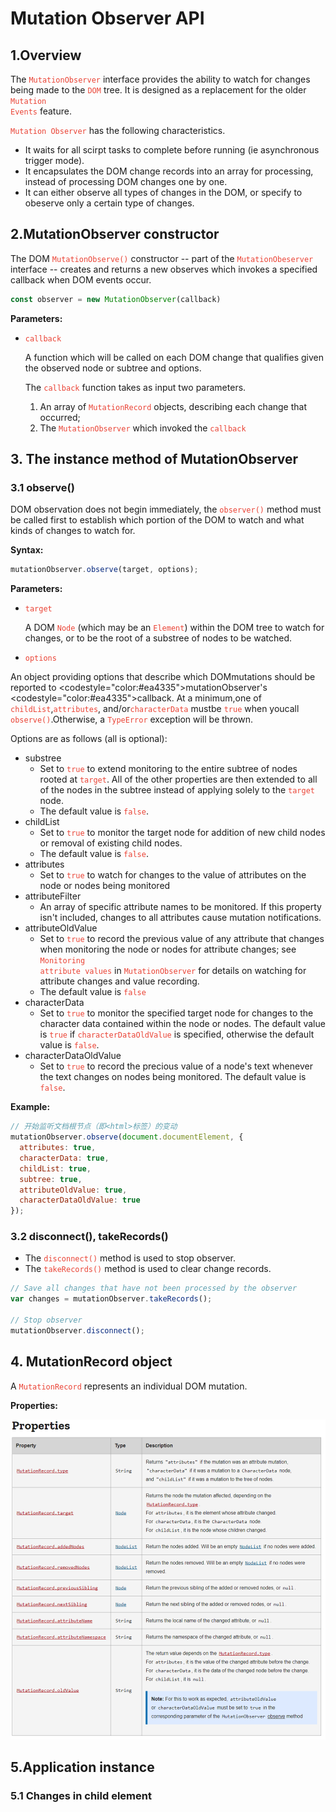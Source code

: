 # Mutation Observer API

## 1.Overview

The <code style="color:#ea4335">MutationObserver</code> interface provides the ability to watch for changes being made to the <code style="color:#ea4335">DOM</code> tree. It is designed as a replacement for the older <code style="color:#ea4335">Mutation Events</code> feature.

<code style="color:#ea4335">Mutation Observer</code> has the following characteristics.

- It waits for all scirpt tasks to complete before running (ie asynchronous trigger mode).
- It encapsulates the DOM change records into an array for processing, instead of processing DOM changes one by one.
- It can either observe all types of changes in the DOM, or specify to obeserve only a certain type of changes.

## 2.MutationObserver constructor

The DOM <code style="color:#ea4335">MutationObserve()</code> constructor -- part of the <code style="color:#ea4335">MutationObeserver</code> interface -- creates and returns a new observes which invokes a specified callback when DOM events occur.

```js
const observer = new MutationObserver(callback)
```

**Parameters:**

- <code style="color:#ea4335">callback</code>

    A function which will be called on each DOM change that qualifies given the observed node or subtree and
    options.

    The <code style="color:#ea4335">callback</code> function takes as input two parameters.

    1. An array of <code style="color:#ea4335">MutationRecord</code> objects, describing each change that occurred;
    2. The <code style="color:#ea4335">MutationObserver</code> which invoked the <code style="color:#ea4335">callback</code>

## 3. The instance method of MutationObserver

### 3.1 observe()

DOM observation does not begin immediately, the <code style="color:#ea4335">observer()</code> method must be called first to establish which portion of the DOM to watch and what kinds of changes to watch for.

**Syntax:**

```js
mutationObserver.observe(target, options);
```

**Parameters:**

- <code style="color:#ea4335">target</code>

    A DOM <code style="color:#ea4335">Node</code> (which may be an <code style="color:#ea4335">Element</code>) within the DOM tree to watch for changes, or to be the root of a substree of nodes to be watched.

- <code style="color:#ea4335">options</code>

An object providing options that describe which DOMmutations should be reported to <codestyle="color:#ea4335">mutationObserver</code>'s <codestyle="color:#ea4335">callback</code>. At a minimum,one of <code style="color:#ea4335">childList</code>,<code style="color:#ea4335">attributes</code>, and/or<code style="color:#ea4335">characterData</code> mustbe <code style="color:#ea4335">true</code> when youcall <code style="color:#ea4335">observe()</code>.Otherwise, a <code style="color:#ea4335">TypeError</code> exception will be thrown.

Options are as follows (all is optional):

- substree
  - Set to <code style="color:#ea4335">true</code> to extend monitoring to the entire subtree of nodes rooted at <code style="color:#ea4335">target</code>. All of the other properties are then extended to all of the nodes in the subtree instead of applying solely to the <code style="color:#ea4335">target</code> node.
  - The default value is <code style="color:#ea4335">false</code>.
- childList
  - Set to <code style="color:#ea4335">true</code> to monitor the target node for addition of new child nodes or removal of existing child nodes.
  - The default value is <code style="color:#ea4335">false</code>.
- attributes
  - Set to <code style="color:#ea4335">true</code> to watch for changes to the value of attributes on the node or nodes being monitored
- attributeFilter
  - An array of specific attribute names to be monitored. If this property isn't included, changes to all attributes cause mutation notifications.
- attributeOldValue
  - Set to <code style="color:#ea4335">true</code> to record the previous value of any attribute that changes when monitoring the node or nodes for attribute changes; see <code style="color:#ea4335">Monitoring attribute values</code> in <code style="color:#ea4335">MutationObserver</code> for details on watching for attribute changes and value recording.
  - The default value is <code style="color:#ea4335">false</code>
- characterData
  - Set to <code style="color:#ea4335">true</code> to monitor the specified target node for changes to the character data contained within the node or nodes. The default value is <code style="color:#ea4335">true</code> if <code style="color:#ea4335">characterDataOldValue</code> is specified, otherwise the default value is <code style="color:#ea4335">false</code>.
- characterDataOldValue
  - Set to <code style="color:#ea4335">true</code> to record the precious value of a node's text whenever the text changes on nodes being monitored. The default value is <code style="color:#ea4335">false</code>.

**Example:**

```js
// 开始监听文档根节点（即<html>标签）的变动
mutationObserver.observe(document.documentElement, {
  attributes: true,
  characterData: true,
  childList: true,
  subtree: true,
  attributeOldValue: true,
  characterDataOldValue: true
});
```

### 3.2 disconnect(), takeRecords()

- The <code style="color:#ea4335">disconnect()</code> method is used to stop observer.
- The <code style="color:#ea4335">takeRecords()</code> method is used to clear change records.

```js
// Save all changes that have not been processed by the observer
var changes = mutationObserver.takeRecords();

// Stop observer
mutationObserver.disconnect();
```

## 4. MutationRecord object

A <code style="color:#ea4335">MutationRecord</code> represents an individual DOM mutation.

**Properties:**

![20211108221858](https://raw.githubusercontent.com/Logible/Image/main/note_image/20211108221858.png)

## 5.Application instance

### 5.1 Changes in child element
